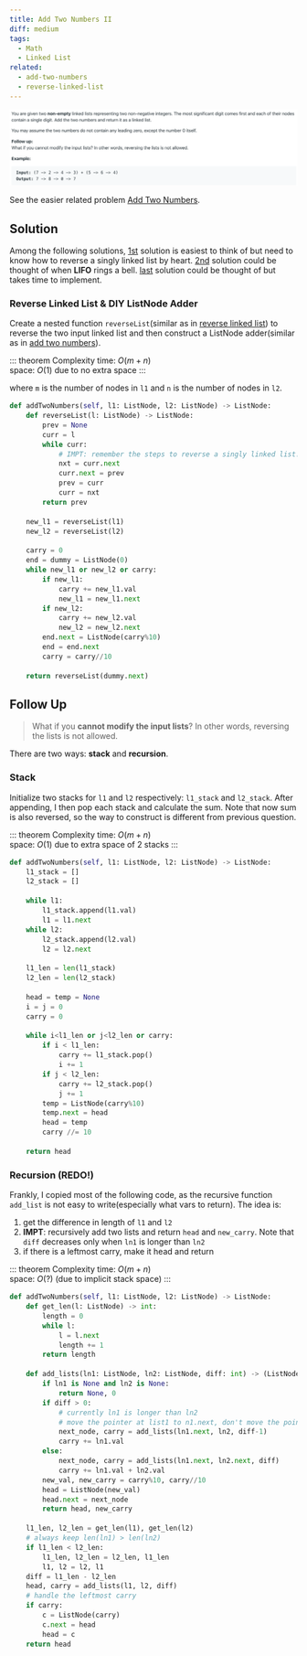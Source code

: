 ```yaml
---
title: Add Two Numbers II
diff: medium
tags:
  - Math
  - Linked List
related:
  - add-two-numbers
  - reverse-linked-list
---
```


<img class="medium-zoom" src="/algo/add-two-numbers-ii.png" alt="https://leetcode.com/problems/add-two-numbers-ii">

See the easier related problem [Add Two Numbers](add_two_numbers).

## Solution

Among the following solutions, [1st](#reverse-linked-list-diy-listnode-adder) solution is easiest to think of but need to know how to reverse a singly linked list by heart. [2nd](#stack) solution could be thought of when **LIFO** rings a bell. [last](#recursion) solution could be thought of but takes time to implement.

### Reverse Linked List & DIY ListNode Adder

Create a nested function `reverseList`(similar as in [reverse linked list](reverse-linked-list)) to reverse the two input linked list and then construct a ListNode adder(similar as in [add two numbers](add-two-numbers)).

::: theorem Complexity
time: $O(m + n)$  
space: $O(1)$ due to no extra space
:::

where `m` is the number of nodes in `l1` and `n` is the number of nodes in `l2`.

```py
def addTwoNumbers(self, l1: ListNode, l2: ListNode) -> ListNode:
    def reverseList(l: ListNode) -> ListNode:
        prev = None
        curr = l
        while curr:
            # IMPT: remember the steps to reverse a singly linked list!!!
            nxt = curr.next
            curr.next = prev
            prev = curr
            curr = nxt
        return prev

    new_l1 = reverseList(l1)
    new_l2 = reverseList(l2)

    carry = 0
    end = dummy = ListNode(0)
    while new_l1 or new_l2 or carry:
        if new_l1:
            carry += new_l1.val
            new_l1 = new_l1.next
        if new_l2:
            carry += new_l2.val
            new_l2 = new_l2.next
        end.next = ListNode(carry%10)
        end = end.next
        carry = carry//10

    return reverseList(dummy.next)
```

## Follow Up

> What if you **cannot modify the input lists**? In other words, reversing the lists is not allowed.

There are two ways: **stack** and **recursion**.

### Stack

Initialize two stacks for `l1` and `l2` respectively: `l1_stack` and `l2_stack`. After appending, I then pop each stack and calculate the sum. Note that now sum is also reversed, so the way to construct is different from previous question.

::: theorem Complexity
time: $O(m+n)$  
space: $O(1)$ due to extra space of 2 stacks
:::

```py
def addTwoNumbers(self, l1: ListNode, l2: ListNode) -> ListNode:
    l1_stack = []
    l2_stack = []

    while l1:
        l1_stack.append(l1.val)
        l1 = l1.next
    while l2:
        l2_stack.append(l2.val)
        l2 = l2.next

    l1_len = len(l1_stack)
    l2_len = len(l2_stack)

    head = temp = None
    i = j = 0
    carry = 0

    while i<l1_len or j<l2_len or carry:
        if i < l1_len:
            carry += l1_stack.pop()
            i += 1
        if j < l2_len:
            carry += l2_stack.pop()
            j += 1
        temp = ListNode(carry%10)
        temp.next = head
        head = temp
        carry //= 10

    return head
```

### Recursion (REDO!)

Frankly, I copied most of the following code, as the recursive function `add_list` is not easy to write(especially what vars to return). The idea is:

1. get the difference in length of `l1` and `l2`
2. **IMPT**: recursively add two lists and return `head` and `new_carry`. Note that `diff` decreases only when `ln1` is longer than `ln2`
3. if there is a leftmost carry, make it head and return

::: theorem Complexity
time: $O(m+n)$  
space: $O(?)$ (due to implicit stack space)
:::

```py
def addTwoNumbers(self, l1: ListNode, l2: ListNode) -> ListNode:
    def get_len(l: ListNode) -> int:
        length = 0
        while l:
            l = l.next
            length += 1
        return length

    def add_lists(ln1: ListNode, ln2: ListNode, diff: int) -> (ListNode, int):
        if ln1 is None and ln2 is None:
            return None, 0
        if diff > 0:
            # currently ln1 is longer than ln2
            # move the pointer at list1 to n1.next, don't move the pointer at list2
            next_node, carry = add_lists(ln1.next, ln2, diff-1)
            carry += ln1.val
        else:
            next_node, carry = add_lists(ln1.next, ln2.next, diff)
            carry += ln1.val + ln2.val
        new_val, new_carry = carry%10, carry//10
        head = ListNode(new_val)
        head.next = next_node
        return head, new_carry

    l1_len, l2_len = get_len(l1), get_len(l2)
    # always keep len(ln1) > len(ln2)
    if l1_len < l2_len:
        l1_len, l2_len = l2_len, l1_len
        l1, l2 = l2, l1
    diff = l1_len - l2_len
    head, carry = add_lists(l1, l2, diff)
    # handle the leftmost carry
    if carry:
        c = ListNode(carry)
        c.next = head
        head = c
    return head
```

